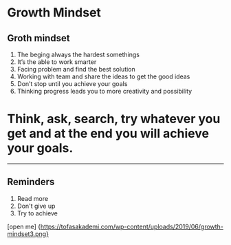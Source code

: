 # Growth Mindset

## **Groth mindset**
1. The beging always the hardest somethings
2. It’s the able to work smarter 
3. Facing problem and find the best solution
4. Working with team and share the ideas to get the good ideas
5. Don’t stop until you achieve your goals
6. Thinking progress leads you to more creativity and possibility

# Think, ask, search, try whatever you get and at the end you will achieve your goals.

***

## **Reminders**
1. Read more
2. Don't give up 
3. Try to achieve 


[open me] {https://tofasakademi.com/wp-content/uploads/2019/06/growth-mindset3.png}
